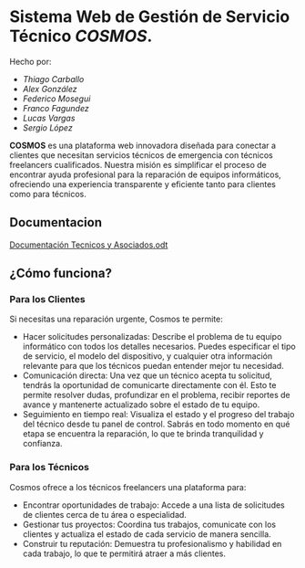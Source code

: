 # Sistema Web de Gestión de Servicio Técnico _COSMOS_.
Hecho por: 
* _Thiago Carballo_
* _Alex González_ 
* _Federico Mosegui_ 
* _Franco Fagundez_
* _Lucas Vargas_
* _Sergio López_

**COSMOS** es una plataforma web innovadora diseñada para conectar a clientes que necesitan servicios técnicos de emergencia con técnicos freelancers cualificados. Nuestra misión es simplificar el proceso de encontrar ayuda profesional para la reparación de equipos informáticos, ofreciendo una experiencia transparente y eficiente tanto para clientes como para técnicos.

## Documentacion
[Documentación Tecnicos y Asociados.odt](https://github.com/user-attachments/files/22164176/Documentacion.Tecnicos.y.Asociados.odt)

## ¿Cómo funciona?

### Para los Clientes

Si necesitas una reparación urgente, Cosmos te permite:

* Hacer solicitudes personalizadas: Describe el problema de tu equipo informático con todos los detalles necesarios. Puedes especificar el tipo de servicio, el modelo del dispositivo, y cualquier otra información relevante para que los técnicos puedan entender mejor tu necesidad.
* Comunicación directa: Una vez que un técnico acepta tu solicitud, tendrás la oportunidad de comunicarte directamente con él. Esto te permite resolver dudas, profundizar en el problema, recibir reportes de avance y mantenerte actualizado sobre el estado de tu equipo.
* Seguimiento en tiempo real: Visualiza el estado y el progreso del trabajo del técnico desde tu panel de control. Sabrás en todo momento en qué etapa se encuentra la reparación, lo que te brinda tranquilidad y confianza.

### Para los Técnicos

Cosmos ofrece a los técnicos freelancers una plataforma para:

* Encontrar oportunidades de trabajo: Accede a una lista de solicitudes de clientes cerca de tu área o especialidad.
* Gestionar tus proyectos: Coordina tus trabajos, comunicate con los clientes y actualiza el estado de cada servicio de manera sencilla.
* Construir tu reputación: Demuestra tu profesionalismo y habilidad en cada trabajo, lo que te permitirá atraer a más clientes.